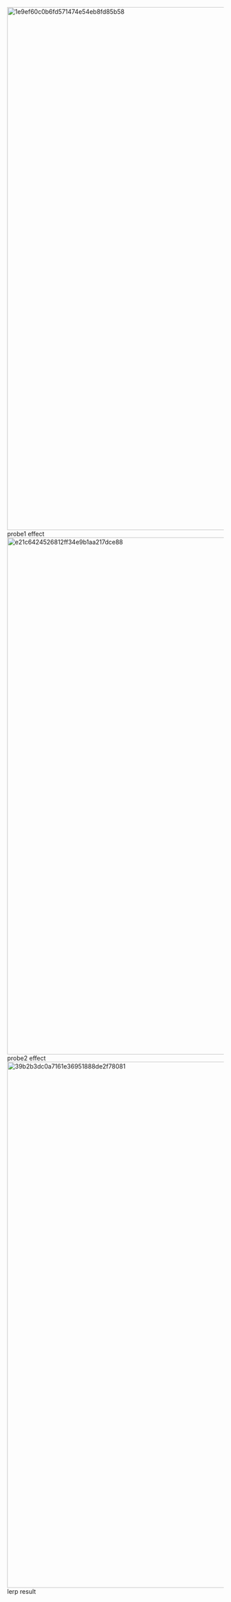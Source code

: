 <img width="1214" alt="1e9ef60c0b6fd571474e54eb8fd85b58" src="https://github.com/SaberZG/LightProbeLerpDemo/assets/74618371/f417e89d-74c7-46a5-9623-a5f83f167868">
probe1 effect
<img width="1200" alt="e21c6424526812ff34e9b1aa217dce88" src="https://github.com/SaberZG/LightProbeLerpDemo/assets/74618371/6a9606ea-f5eb-4ded-a63c-70b69371d464">
probe2 effect
<img width="1221" alt="39b2b3dc0a7161e36951888de2f78081" src="https://github.com/SaberZG/LightProbeLerpDemo/assets/74618371/03e314c5-2e9a-4f0a-8c80-78fe9d745ca7">
lerp result
